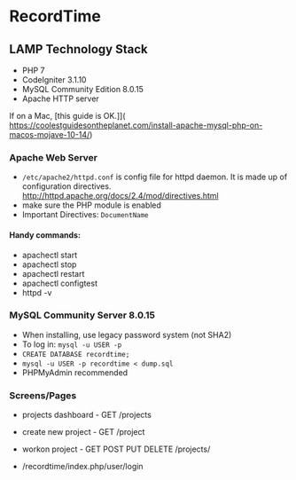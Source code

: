# RecordTime

## LAMP Technology Stack
- PHP 7
- CodeIgniter 3.1.10
- MySQL Community Edition 8.0.15
- Apache HTTP server

If on a Mac, [this guide is OK.]]( https://coolestguidesontheplanet.com/install-apache-mysql-php-on-macos-mojave-10-14/)


### Apache Web Server
- `/etc/apache2/httpd.conf` is config file for httpd daemon. It is made up of configuration directives. http://httpd.apache.org/docs/2.4/mod/directives.html
- make sure the PHP module is enabled
- Important Directives: `DocumentName`

#### Handy commands:
* apachectl start
* apachectl stop
* apachectl restart
* apachectl configtest
* httpd -v

### MySQL Community Server 8.0.15

- When installing, use legacy password system (not SHA2)
- To log in: `mysql -u USER -p`
- `CREATE DATABASE recordtime;`
- `mysql -u USER -p recordtime < dump.sql`
- PHPMyAdmin recommended

### Screens/Pages
- projects dashboard - GET /projects
- create new project - GET /project
- workon project - GET POST PUT DELETE /projects/<id>



- /recordtime/index.php/user/login
